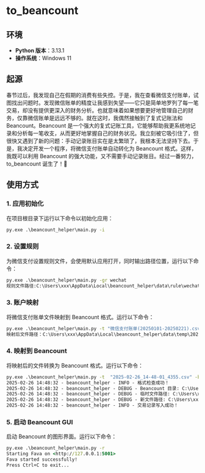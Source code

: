 # to_beancount

## 环境

- **Python 版本**：3.13.1
- **操作系统**：Windows 11

## 起源

春节过后，我发现自己在假期的消费有些失控。于是，我在查看微信支付账单，试图找出问题时。发现微信账单的精度让我感到失望——它只是简单地罗列了每一笔交易，却没有提供更深入的财务分析。也就意味着如果想要更好地管理自己的财务，仅靠微信账单是远远不够的。就在这时，我偶然接触到了复式记账法和 Beancount。Beancount 是一个强大的复式记账工具，它能够帮助我更系统地记录和分析每一笔收支，从而更好地掌握自己的财务状况。我立刻被它吸引住了，但很快又遇到了新的问题：手动记录账目实在是太繁琐了，我根本无法坚持下去。于是，我决定开发一个程序，将微信支付账单自动转化为 Beancount 格式。这样，我既可以利用 Beancount 的强大功能，又不需要手动记录账目。经过一番努力，to_beancount 诞生了！🎉

## 使用方式

### 1. 应用初始化

在项目根目录下运行以下命令以初始化应用：

```cmd
py.exe .\beancount_helper\main.py -i
```

### 2. 设置规则

为微信支付设置规则文件，会使用默认应用打开，同时输出路径位置，运行以下命令：

```cmd
py.exe .\beancount_helper\main.py -gr wechat
规则文件路径:C:\Users\xxx\AppData\Local\beancount_helper\data\rule\wechat_rule.xlsx
```

### 3. 账户映射

将微信支付账单文件映射到 Beancount 格式。运行以下命令：

```cmd
py.exe .\beancount_helper\main.py -t "微信支付账单(20250101-20250221).csv" -a wechat
映射后文件路径：C:\Users\xxx\AppData\Local\beancount_helper\data\temp\2025-02-26_14-48-01_4355.csv
```

### 4. 映射到 Beancount

将映射后的文件转换为 Beancount 格式。运行以下命令：

```cmd
py.exe .\beancount_helper\main.py -t  "2025-02-26_14-48-01_4355.csv" -b
2025-02-26 14:48:32 - beancount_helper - INFO - 格式检查成功！
2025-02-26 14:48:32 - beancount_helper - DEBUG - Beancount 目录: C:\Users\xxx\AppData\Local\beancount_helper\data\bean
2025-02-26 14:48:32 - beancount_helper - DEBUG - 临时文件路径: C:\Users\xxx\AppData\Local\beancount_helper\data\bean\tmp9em7irz1.bean
2025-02-26 14:48:32 - beancount_helper - DEBUG - 新文件路径: C:\Users\xxx\AppData\Local\beancount_helper\data\bean\2025-02-26_14-48-31_7671.bean
2025-02-26 14:48:32 - beancount_helper - INFO - 交易记录写入成功！
```

### 5. 启动 Beancount GUI

启动 Beancount 的图形界面。运行以下命令：

```cmd
py.exe .\beancount_helper\main.py -r
Starting Fava on <http://127.0.0.1:5001>
Fava started successfully!
Press Ctrl+C to exit...
```
